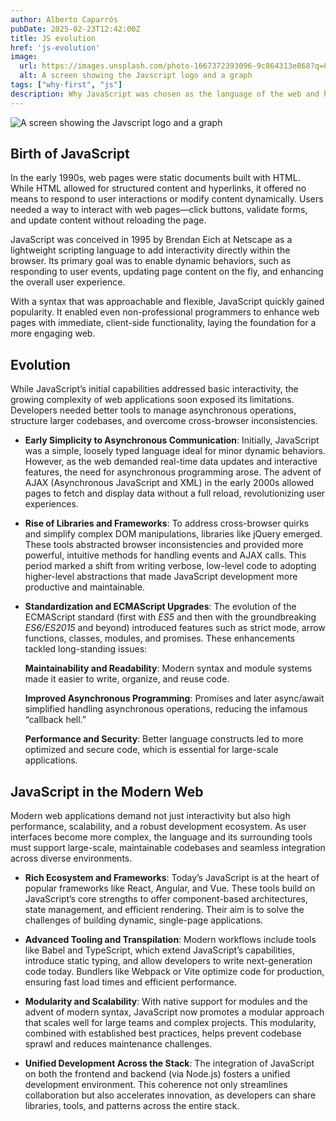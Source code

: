 ```yaml
---
author: Alberto Caparrós
pubDate: 2025-02-23T12:42:00Z
title: JS evolution
href: 'js-evolution'
image:
  url: https://images.unsplash.com/photo-1667372393096-9c864313e868?q=80&w=350
  alt: A screen showing the Javscript logo and a graph
tags: ["why-first", "js"]
description: Why JavaScript was chosen as the language of the web and how it evolved to address the challenges of creating dynamic, interactive experiences.
---
```


![A screen showing the Javscript logo and a graph](https://images.unsplash.com/photo-1667372393096-9c864313e868?q=80&w=350)

## Birth of JavaScript

In the early 1990s, web pages were static documents built with HTML. While HTML allowed for structured content and hyperlinks, it offered no means to respond to user interactions or modify content dynamically. Users needed a way to interact with web pages—click buttons, validate forms, and update content without reloading the page.

JavaScript was conceived in 1995 by Brendan Eich at Netscape as a lightweight scripting language to add interactivity directly within the browser. Its primary goal was to enable dynamic behaviors, such as responding to user events, updating page content on the fly, and enhancing the overall user experience.

With a syntax that was approachable and flexible, JavaScript quickly gained popularity. It enabled even non-professional programmers to enhance web pages with immediate, client-side functionality, laying the foundation for a more engaging web.

## Evolution

While JavaScript’s initial capabilities addressed basic interactivity, the growing complexity of web applications soon exposed its limitations. Developers needed better tools to manage asynchronous operations, structure larger codebases, and overcome cross-browser inconsistencies.

- **Early Simplicity to Asynchronous Communication**:
Initially, JavaScript was a simple, loosely typed language ideal for minor dynamic behaviors. However, as the web demanded real-time data updates and interactive features, the need for asynchronous programming arose. The advent of AJAX (Asynchronous JavaScript and XML) in the early 2000s allowed pages to fetch and display data without a full reload, revolutionizing user experiences.

- **Rise of Libraries and Frameworks**:
To address cross-browser quirks and simplify complex DOM manipulations, libraries like jQuery emerged. These tools abstracted browser inconsistencies and provided more powerful, intuitive methods for handling events and AJAX calls. This period marked a shift from writing verbose, low-level code to adopting higher-level abstractions that made JavaScript development more productive and maintainable.

- **Standardization and ECMAScript Upgrades**:
The evolution of the ECMAScript standard (first with *ES5* and then with the groundbreaking *ES6/ES2015* and beyond) introduced features such as strict mode, arrow functions, classes, modules, and promises. These enhancements tackled long-standing issues:

    **Maintainability and Readability**: Modern syntax and module systems made it easier to write, organize, and reuse code.

    **Improved Asynchronous Programming**: Promises and later async/await simplified handling asynchronous operations, reducing the infamous “callback hell.”

    **Performance and Security**: Better language constructs led to more optimized and secure code, which is essential for large-scale applications.

## JavaScript in the Modern Web

Modern web applications demand not just interactivity but also high performance, scalability, and a robust development ecosystem. As user interfaces become more complex, the language and its surrounding tools must support large-scale, maintainable codebases and seamless integration across diverse environments.

- **Rich Ecosystem and Frameworks**:
Today’s JavaScript is at the heart of popular frameworks like React, Angular, and Vue. These tools build on JavaScript’s core strengths to offer component-based architectures, state management, and efficient rendering. Their aim is to solve the challenges of building dynamic, single-page applications.

- **Advanced Tooling and Transpilation**:
Modern workflows include tools like Babel and TypeScript, which extend JavaScript’s capabilities, introduce static typing, and allow developers to write next-generation code today. Bundlers like Webpack or Vite optimize code for production, ensuring fast load times and efficient performance.

- **Modularity and Scalability**:
With native support for modules and the advent of modern syntax, JavaScript now promotes a modular approach that scales well for large teams and complex projects. This modularity, combined with established best practices, helps prevent codebase sprawl and reduces maintenance challenges.

- **Unified Development Across the Stack**:
The integration of JavaScript on both the frontend and backend (via Node.js) fosters a unified development environment. This coherence not only streamlines collaboration but also accelerates innovation, as developers can share libraries, tools, and patterns across the entire stack.